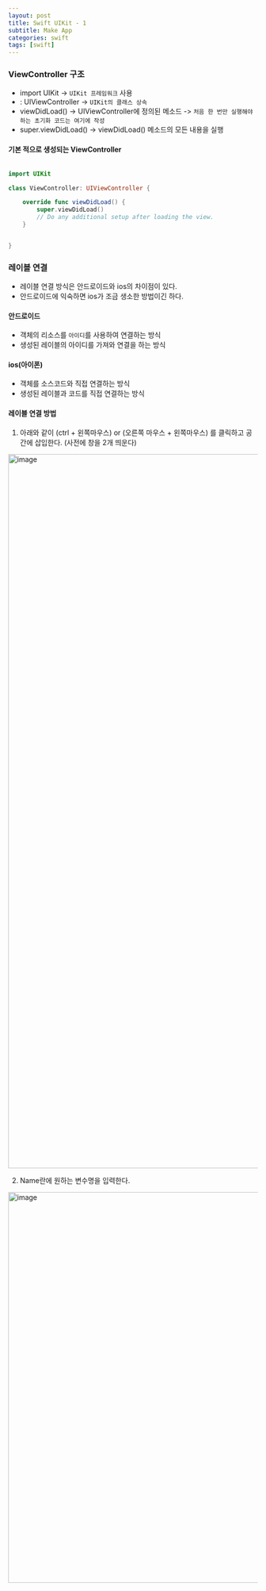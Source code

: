 ```yaml
---
layout: post
title: Swift UIKit - 1
subtitle: Make App
categories: swift
tags: [swift]
---
```



### ViewController 구조

- import UIKit -> `UIKit 프레임워크` 사용
- : UIViewController -> `UIKit의 클래스 상속`
- viewDidLoad() -> UIViewController에 정의된 메소드 -> `처음 한 번만 실행해야하는 초기화 코드는 여기에 작성`
- super.viewDidLoad() -> viewDidLoad() 메소드의 모든 내용을 실행

#### 기본 적으로 생성되는 ViewController

```swift

import UIKit

class ViewController: UIViewController {

    override func viewDidLoad() {
        super.viewDidLoad()
        // Do any additional setup after loading the view.
    }


}

```

### 레이블 연결

- 레이블 연결 방식은 안드로이드와 ios의 차이점이 있다.
- 안드로이드에 익숙하면 ios가 조금 생소한 방법이긴 하다.

#### 안드로이드

- 객체의 리소스를 `아이디`를 사용하여 연결하는 방식
- 생성된 레이블의 아이디를 가져와 연결을 하는 방식


#### ios(아이폰)

- 객체를 소스코드와 직접 연결하는 방식
- 생성된 레이블과 코드를 직접 연결하는 방식


#### 레이블 연결 방법

1. 아래와 같이 (ctrl + 왼쪽마우스) or (오른쪽 마우스 + 왼쪽마우스) 를 클릭하고 공간에 삽입한다. (사전에 창을 2개 띄운다)

<img width="1440" alt="image" src="https://user-images.githubusercontent.com/62547169/126413410-6b7ab587-8c89-4c3f-b339-d5ae02e50b13.png">


2. Name란에 원하는 변수명을 입력한다.


<img width="788" alt="image" src="https://user-images.githubusercontent.com/62547169/126413462-aab8f8d4-cd15-4652-8422-c6b7fc7cdea0.png">

